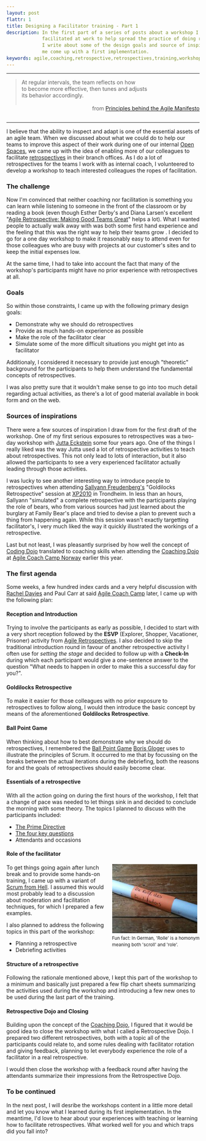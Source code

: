 ```yaml
---
layout: post
flattr: 1
title: Designing a Facilitator training - Part 1
description: In the first part of a series of posts about a workshop I designed and 
             facilitated at work to help spread the practice of doing retrospectives,
             I write about some of the design goals and source of inspiration that helped
             me come up with a first implementation.
keywords: agile,coaching,retrospective,retrospectives,training,workshop,facilitate,facilitator
---
```

- - -

<blockquote cite="http://agilemanifesto.org/principles.html">
  At regular intervals, the team reflects on how<br/> 
  to become more effective, then tunes and adjusts<br/>
  its behavior accordingly.<br/><br/>
  <span style="float:right">from <a href="http://agilemanifesto.org/principles.html">Principles behind the Agile Manifesto</a></span>
</blockquote><br/>

- - -
I believe that the ability to inspect and adapt is one of the essential assets of an agile team. When we discussed about what we could do to help our teams to improve this aspect of their work during one of our internal [Open Spaces](/2011/07/08/openspace-in-the-company.html "Open Spaces within the company"), we came up with the idea of enabling more of our colleagues to facilitate [retrospectives](http://www.retrospectives.com/) in their branch offices. As I do a lot of retrospectives for the teams I work with as internal coach, I volunteered to develop a workshop to teach interested colleagues the ropes of facilitation.

### The challenge

Now I'm convinced that neither coaching nor facilitation is something you can learn while listening to someone in the front of the classroom or by reading a book (even though Esther Derby's and Diana Larsen's excellent "[Agile Retrospective: Making Good Teams Great](http://pragprog.com/book/dlret/agile-retrospectives)" helps a lot). What I wanted people to actually walk away with was both some first hand experience and the feeling that this was the right way to help their teams grow
.
I decided to go for a one day workshop to make it reasonably easy to attend even for those colleagues who are busy with projects at our customer's sites and to keep the initial expenses low.

At the same time, I had to take into account the fact that many of the workshop's participants might have no prior experience with retrospectives at all.

### Goals

So within those constraints, I came up with the following primary design goals:

* Demonstrate why we should do retrospectives
* Provide as much hands-on experience as possible
* Make the role of the facilitator clear
* Simulate some of the more difficult situations you might get into as facilitator

Additionaly, I considered it necessary to provide just enough "theoretic" background for the participants to help them understand the fundamental concepts of retrospectives.

I was also pretty sure that it wouldn't make sense to go into too much detail regarding actual activities, as there's a lot of good material available in book form and on the web.

### Sources of inspirations

There were a few sources of inspiration I draw from for the first draft of the workshop. One of my first serious exposures to retrospectives was a two-day workshop with [Jutta Eckstein](http://www.jeckstein.com/) some four years ago. One of the things I really liked was the way Jutta used a lot of retrospective activities to teach about retrospectives. This not only lead to lots of interaction, but it also allowed the participants to see a very experienced facilitator actually leading through those activities.

I was lucky to see another interesting way to introduce people to retrospectives when attending [Sallyann Freudenberg's](https://plus.google.com/105013128319650011541/about) "Goldilocks Retrospective" session at [XP2010](http://xp2010.org/) in Trondheim. In less than an hours, Sallyann "simulated" a complete retrospective with the participants playing the role of bears, who from various sources had just learned about the burglary at Family Bear's place and tried to devise a plan to prevent such a thing from happening again. While this session wasn't exactly targetting facilitator's, I very much liked the way it quickly illustrated the workings of a retrospective.

Last but not least, I was pleasantly surprised by how well the concept of [Coding Dojo](http://codingdojo.org/cgi-bin/wiki.pl?WhatIsCodingDojo) translated to coaching skills when attending the [Coaching Dojo](http://agilecoach.typepad.com/agile-coaching/2010/08/improving-agile-coaching-skills.html) at [Agile Coach Camp Norway](http://www.agilecoachcamp.no/) earlier this year.

### The first agenda

Some weeks, a few hundred index cards and a very helpful discussion with [Rachel Davies](http://agilecoach.typepad.com/) and Paul Carr at said [Agile Coach Camp](http://www.agilecoachcamp.no/) later, I came up with the following plan:

#### Reception and Introduction

Trying to involve the participants as early as possible, I decided to start with a very short reception followed by the **ESVP** (Explorer, Shopper, Vacationer, Prisoner) activity from [Agile Retrospectives](http://pragprog.com/book/dlret/agile-retrospectives). I also decided to skip the traditional introduction round in favour of another retrospective activity I often use for *setting the stage* and decided to follow up with a **Check-In** during which each participant would give a one-sentence answer to the question "What needs to happen in order to make this a successful day for you?".

#### Goldilocks Retrospective

To make it easier for those colleagues with no prior exposure to retrospectives to follow along, I would then introduce the basic concept by means of the aforementioned **Goldilocks Retrospective**.

#### Ball Point Game

When thinking about how to best demonstrate why we should do retrospectives, I remembered the [Ball Point Game](http://kanemar.files.wordpress.com/2008/03/theballpointgame.pdf) [Boris Gloger](http://borisgloger.com/) uses to illustrate the principles of Scrum. It occurred to me that by focussing on the breaks between the actual iterations during the debriefing, both the reasons for and the goals of retrospectives should easily become clear.

#### Essentials of a retrospective

With all the action going on during the first hours of the workshop, I felt that a change of pace was needed to let things sink in and decided to conclude the morning with some theory. The topics I planned to discuss with the participants included:

* [The Prime Directive](http://www.retrospectives.com/pages/retroPrimeDirective.html)
* [The four key questions](http://www.retrospectives.com/pages/RetrospectiveKeyQuestions.html)
* Attendants and occasions

#### Role of the facilitator

<div style="float:right; margin-left: 15px; margin-botton: 15px;"><img src="/images/rolle-des-facilitators.jpg" alt="Role of the facilitator" title="Funnier if you know that in German, 'Rolle' is a homonym meaning both 'scroll' and 'role'." /><br/><span style="font-size:smaller;">Fun fact: In German, 'Rolle' is a homonym<br/>meaning both 'scroll' and 'role'.</span></div>

To get things going again after lunch break and to provide some hands-on training, I came up with a variant of [Scrum from Hell](http://xp123.com/articles/scrum-from-hell/). I assumed this would most probably lead to a discussion about moderation and facilitation techniques, for which I prepared a few examples. 

I also planned to address the following topics in this part of the workshop:

* Planning a retrospective
* Debriefing activities

#### Structure of a retrospective

Following the rationale mentioned above, I kept this part of the workshop to a minimum and basically just prepared a few flip chart sheets summarizing the activities used during the workshop and introducing a few new ones to be used during the last part of the training.

#### Retrospective Dojo and Closing

Building upon the concept of the [Coaching Dojo](http://agilecoach.typepad.com/agile-coaching/2010/08/improving-agile-coaching-skills.html), I figured that it would be good idea to close the workshop with what I called a Retrospective Dojo. I prepared two different retrospectives, both with a topic all of the participants could relate to, and some rules dealing with facilitator rotation and giving feedback, planning to let everybody experience the role of a facilitator in a real retrospective.

I would then close the workshop with a feedback round after having the attendants summarize their impressions from the Retrospective Dojo.

### To be continued

In the next post, I will desribe the workshops content in a little more detail and let you know what I learned during its first implementation. In the meantime, I'd love to hear about your experiences with teaching or learning how to facilitate retrospectives. What worked well for you and which traps did you fall into?
